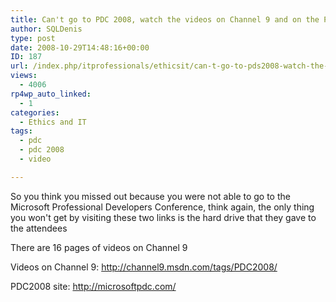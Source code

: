 ```yaml
---
title: Can't go to PDC 2008, watch the videos on Channel 9 and on the PDC 2008 site
author: SQLDenis
type: post
date: 2008-10-29T14:48:16+00:00
ID: 187
url: /index.php/itprofessionals/ethicsit/can-t-go-to-pds2008-watch-the-videos-on/
views:
  - 4006
rp4wp_auto_linked:
  - 1
categories:
  - Ethics and IT
tags:
  - pdc
  - pdc 2008
  - video

---
```

So you think you missed out because you were not able to go to the Microsoft Professional Developers Conference, think again, the only thing you won't get by visiting these two links is the hard drive that they gave to the attendees

There are 16 pages of videos on Channel 9
  
Videos on Channel 9: http://channel9.msdn.com/tags/PDC2008/

PDC2008 site: http://microsoftpdc.com/